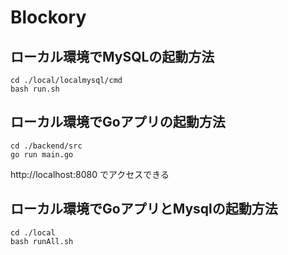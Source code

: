 # Blockory

## ローカル環境でMySQLの起動方法
```
cd ./local/localmysql/cmd
bash run.sh
```
## ローカル環境でGoアプリの起動方法
```
cd ./backend/src
go run main.go
```
http://localhost:8080
でアクセスできる

## ローカル環境でGoアプリとMysqlの起動方法

```
cd ./local
bash runAll.sh
```
